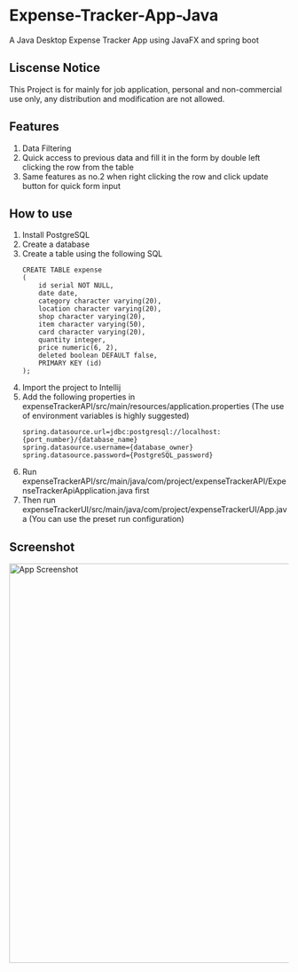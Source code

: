 # Expense-Tracker-App-Java
A Java Desktop Expense Tracker App using JavaFX and spring boot

## Liscense Notice
This Project is for mainly for job application, personal and non-commercial use only, any distribution and modification are not allowed.

## Features
1. Data Filtering
2. Quick access to previous data and fill it in the form by double left clicking the row from the table
3. Same features as no.2 when right clicking the row and click update button for quick form input

## How to use
1. Install PostgreSQL
2. Create a database
3. Create a table using the following SQL
    ```
    CREATE TABLE expense
    (
        id serial NOT NULL,
        date date,
        category character varying(20),
        location character varying(20),
        shop character varying(20),
        item character varying(50),
        card character varying(20),
        quantity integer,
        price numeric(6, 2),
        deleted boolean DEFAULT false,
        PRIMARY KEY (id)
    );
4. Import the project to Intellij
5. Add the following properties in expenseTrackerAPI/src/main/resources/application.properties (The use of environment variables is highly suggested)
    ```
    spring.datasource.url=jdbc:postgresql://localhost:{port_number}/{database_name}
    spring.datasource.username={database_owner}
    spring.datasource.password={PostgreSQL_password}
6. Run expenseTrackerAPI/src/main/java/com/project/expenseTrackerAPI/ExpenseTrackerApiApplication.java first
7. Then run expenseTrackerUI/src/main/java/com/project/expenseTrackerUI/App.java (You can use the preset run configuration)

## Screenshot
<img width="1280" height="720" alt="App Screenshot" src="https://github.com/user-attachments/assets/706fff93-c7ed-4d38-99e6-815b365dc79a" />

